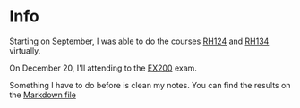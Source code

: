 # Info

Starting on September, I was able to do the courses [RH124][1] and [RH134][2] virtually.

On December 20, I'll attending to the [EX200][3] exam.

Something I have to do before is clean my notes. You can find the results on the [Markdown file][4]

[1]: https://www.redhat.com/en/services/training/rh124-red-hat-system-administration-i
[2]: https://www.redhat.com/en/services/training/rh134-red-hat-system-administration-ii
[3]: https://www.redhat.com/en/services/training/ex200-red-hat-certified-system-administrator-rhcsa-exam
[4]: /RH-EX200.md
